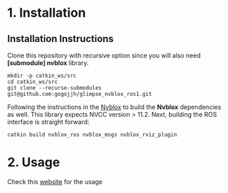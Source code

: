 # 1. Installation
## Installation Instructions
Clone this repository with recursive option since you will also need  **[submodule] nvblox** library.

```
mkdir -p catkin_ws/src
cd catkin_ws/src
git clone --recurse-submodules git@github.com:gogojjh/glimpse_nvblox_ros1.git
```

Following the instructions in the [Nvblox](nvblox/README.md) to build the **Nvblox** dependencies as well. This library expects NVCC version > 11.2. Next, building the ROS interface is straight forward:
```
catkin build nvblox_ros nvblox_msgs nvblox_rviz_plugin
```

# 2. Usage
Check this [website](https://github.com/gogojjh/cobra) for the usage